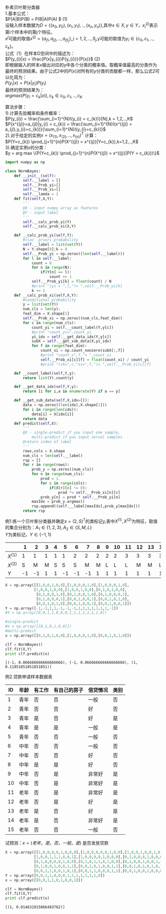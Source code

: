
朴素贝叶斯分类器  
1.基本公式：  
    $P(A|B)P(B) = P(B|A)P(A) $    (1)  
  设输入样本数据为$D=\{(x_{0},y_{0}),(x_{1},y_{1}),..,(x_{n},y_{n}) \}$,其中$x\in X,y \in Y，x_{i}^{(j)}$表示第i个样本中的第j个特征。  
  $x^{j}$可能的取值$x^{(j)} = \{ a_{j1},a_{j2},..,a_{jS_{j}}\},j=1,2,..,S_{j}$,y可能的取值为$y_{i} \in \{c_{0},c_{1},..,c_{k}\}$。   
  公式（1）在样本D空间中的描述为：  
        $P(y_{i}|x) = \frac{P(x|y_{i})P(y_{i})}{P(x)}$ (2)  
  即根据输入的样本x输出对应的y中各个分类的概率值。取概率值最高的分类作为最终的预测结果。由于公式2中的$P(x)$对所有的$y$分类的贡献都一样，那么公式2可以化简为：  
        $P(y_{i}|x) = P(x|y_{i})P(y_{i})$  
  最终的预测结果为：  
        $arg max(P(y_{i} = c_{k}|x)),c_{k} \in {c_{0},c_{1},..,c_{K}}$
    
    
  算法步骤：  
  1).计算先验概率和条件概率：  
  $P(y_{i}) = \frac{\sum_{i=1}^{N}I(y_{i} = c_{k})}{N},k = 1,2,..,K$  
  $P(x^{(j)}=a_{jl}|y_{i} = c_{k}) = \frac{\sum_{i=1}^{N}I(x^{(j)} = a_{jl},y_{i}=c_{k})}{\sum_{i=1}^{N}I(y_{i}=c_{k})}$  
  2).对于给定的实例$x=(x_{(1)},x_{(2)},..,x_{(n)})^T$ 计算：  
  $P(Y=c_{k}) \prod_{j=1}^{n}P(X^{(j)} = x^{(j)}|Y=c_{k}),k=1,2,..,K$  
  3).确定实例$x$的分类：  
  $y = arg max \{P(Y=c_{k}) \prod_{j=1}^{n}P(X^{(j)} = x^{(j)}|P(Y = c_{k}))\}$  


```python
import numpy as np

class NormBayes:
    def __init__(self):
        self.__label = []
        self.__Prob_yi=[]
        self.__Prob_xi=[]
        self.__lamda = 1
    def fit(self,X,Y):
        '''
        @X - input numpy array as features
        @Y - input label
        '''
        self.__calc_prob_yi(Y)
        self.__calc_prob_xi(X,Y)        

    def __calc_prob_yi(self,Y):
        #clac  priori probability
        self.__label = list(set(Y))
        N = Y.shape[0];k = 0
        self.__Prob_yi = np.zeros((len(self.__label)))
        for l in self.__label:
            count = 0
            for n in range(N):
                if(Y[n] == l):
                    count += 1
            self.__Prob_yi[k] = float(count) / N
            #print "(yi = ",l,")= ",self.__Prob_yi[k]
            k += 1
    def __calc_prob_xi(self,X,Y):
        #conditional probability
        y = list(set(Y))
        num_cls = len(y);
        feat_dim = X.shape[1]
        self.__Prob_xi = np.zeros((num_cls,feat_dim))
        for c in range(num_cls): 
            count_yi = self.__count_label(Y,y[c])
            #print "count_yi=",count_yi
            yi_idx = self.__get_data_idx(Y,y[c])
            subX = self.__get_sub_data(X,yi_idx)
            for f in range(feat_dim):
                count_xi = np.count_nonzero(subX[:,f])                
                #print "count_x",f,"= ",count_xi
                self.__Prob_xi[c][f] = float(count_xi) / count_yi
                #print "(ck=",c,"xi=",f,")= ",self.__Prob_xi[c][f]

    def __count_label(self,Y,y):     
        return list(Y).count(y)

    def __get_data_idx(self,Y,y):
        return [i for i,a in enumerate(Y) if a == y]

    def __get_sub_data(self,X,idx=[]):
        data = np.zeros((len(idx),X.shape[1]))
        for i in range(len(idx)):
            data[i] = X[idx[i]]
        return data
    def predict(self,X):
        '''
        @X - single-predict if you input one sample,
            multi-predict if you input serval samples
        @return index of label
        '''
        rows,cols = X.shape
        num_cls = len(self.__label)
        rsp = []
        for r in range(rows):            
            prob_y = np.zeros((num_cls))
            for n in range(num_cls):
                prod = 1.
                for c in range(cols):
                    if(X[r][c] != 0):
                        prod *= self.__Prob_xi[n][c]
                prob_y[n] = prod * self.__Prob_yi[n]
            maxIdx = prob_y.argmax()
            rsp.append((self.__label[maxIdx],prob_y[maxIdx]))
        return rsp
```


例1.练一个贝叶斯分类器并确定$x=(2,S)^T$的类标记y,表中$X^{(1)},X^{(2)}$为特征，取值的集合分别为：$A_{1} \in \{1,2,3\},A_{2} \in \{S,M,L\}$  
$Y$为类标记，$Y \in \{-1,1\}$  

|       | 1 | 2 | 3 | 4 | 5 | 6 | 7 | 8 | 9 | 10 | 11 | 12 | 13 | 14 | 15 |
|  ----   |---|---|---|---|---|---|---|---|---| ---|--- |--- |--- |--- |--- |
|$X^{(1)}$ | 1 | 1 | 1 | 1 | 1 | 2 | 2 | 2 | 2 | 2  | 3  | 3  | 3  | 3  | 3  |
|$X^{(2)}$ | S | M | M | S | S | S | M | M | L | L  | L  | M  | M  | L  | L  |
|$Y$     | -1| -1| 1 | 1 | -1| -1| -1| 1 | 1 | 1  | 1  | 1  | 1  | 1  | -1 |


```python
X = np.array([[1,0,0,1,0,0],[1,0,0,0,1,0],[1,0,0,0,1,0],
             [1,0,0,1,0,0],[1,0,0,1,0,0],[0,1,0,1,0,0],
              [0,1,0,0,1,0],[0,1,0,0,1,0],[0,1,0,0,0,1],
              [0,1,0,0,0,1],[0,0,1,0,0,1],[0,0,1,0,1,0],
              [0,0,1,0,1,0],[0,0,1,0,0,1],[0,0,1,0,0,1]])
Y = np.array([-1,-1,1,1,-1,-1,-1,1,1,1,1,1,1,1,-1])
#Y = np.array([0,0,1,1,0,0,0,1,1,1,1,1,1,1,0])

#single-predict
#x = np.array([[0,1,0,1,0,0]])
#multi-predict
x = np.array([[0,1,0,1,0,0],[1,0,0,0,1,0],[0,0,1,0,1,0]])

clf = NormBayes()
clf.fit(X,Y)
print clf.predict(x)
```

    [(-1, 0.066666666666666666), (-1, 0.066666666666666666), (1, 0.11851851851851851)]
    

例2.贷款申请样本数据表  

   |  ID  |   年龄  |   有工作   |   有自己的房子  |   信贷情况   |   类别   |
   | ---- | -------- |  ----------  |  --------------  |  ------------  |  --------  |
   |  1  |  青年  |   否   |   否   |   一般   |   否   |
   |  2  |  青年  |   否   |   否   |   好   |   否   |
   |  3  |  青年  |   是   |   否   |   好   |   是   |
   |  4  |  青年  |   是   |   是   |   一般   |   是   |
   |  5  |  青年  |   否   |   否   |   一般   |   否   |
   |  6  |  中年  |   否   |   否   |   一般   |   否   |
   |  7  |  中年  |   否   |   否   |   好   |   否   |
   |  8  |  中年  |   是   |   是   |   好   |   否   |
   |  9  |  中年  |   否   |   是   |   非常好  |   是   |
   |  10  |  中年  |   否   |   是   |   非常好   |   是   |
   |  11  |  老年  |   否   |   是   |   非常好   |   是   |
   |  12  |  老年  |   否   |   是   |   好   |   是   |
   |  13  |  老年  |   是   |   否   |   好   |   是   |
   |  14  |  老年  |   是   |   否   |   非常好   |   是   |
   |  15  |  老年  |   否   |   否   |   一般   |   否   |
   
  试预测：$x = (老年，是，否，一般，是)$ 是否发放贷款


```python
X = np.array([[1,0,0,0,0,1,0,0,0],[1,0,0,0,0,0,1,0,0],[1,0,0,1,0,0,1,0,1],
             [1,0,0,1,1,1,0,0,1],[1,0,0,0,0,1,0,0,0],[0,1,0,0,0,1,0,0,0],
             [0,1,0,0,0,0,1,0,0],[0,1,0,1,1,0,1,0,0],[0,1,0,0,1,0,0,1,1],
             [0,1,0,0,1,0,0,1,1],[0,0,1,0,1,0,0,1,1],[0,0,1,0,1,0,1,0,1],
             [0,0,1,1,0,0,1,0,1],[0,0,1,1,0,0,0,1,1],[0,0,1,0,0,1,0,0,0]])
Y = np.array([0,0,1,1,0,0,0,1,1,1,1,1,1,1,0])
x = np.array([[0,0,1,1,0,1,0,0,1]])

clf = NormBayes()
clf.fit(X,Y)
print clf.predict(x)
```

    [(1, 0.014631915866483762)]
    
